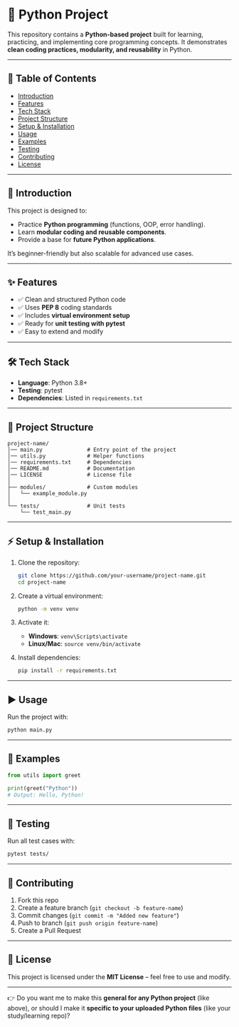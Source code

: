 

# 🐍 Python Project

This repository contains a **Python-based project** built for learning, practicing, and implementing core programming concepts. It demonstrates **clean coding practices, modularity, and reusability** in Python.

---

## 📖 Table of Contents

* [Introduction](#-introduction)
* [Features](#-features)
* [Tech Stack](#-tech-stack)
* [Project Structure](#-project-structure)
* [Setup & Installation](#️-setup--installation)
* [Usage](#-usage)
* [Examples](#-examples)
* [Testing](#-testing)
* [Contributing](#-contributing)
* [License](#-license)

---

## 🔰 Introduction

This project is designed to:

* Practice **Python programming** (functions, OOP, error handling).
* Learn **modular coding and reusable components**.
* Provide a base for **future Python applications**.

It’s beginner-friendly but also scalable for advanced use cases.

---

## ✨ Features

* ✅ Clean and structured Python code
* ✅ Uses **PEP 8** coding standards
* ✅ Includes **virtual environment setup**
* ✅ Ready for **unit testing with pytest**
* ✅ Easy to extend and modify

---

## 🛠 Tech Stack

* **Language**: Python 3.8+
* **Testing**: pytest
* **Dependencies**: Listed in `requirements.txt`

---

## 📂 Project Structure

```
project-name/
│── main.py              # Entry point of the project
│── utils.py             # Helper functions
│── requirements.txt     # Dependencies
│── README.md            # Documentation
│── LICENSE              # License file
│
├── modules/             # Custom modules
│   └── example_module.py
│
└── tests/               # Unit tests
    └── test_main.py
```

---

## ⚡️ Setup & Installation

1. Clone the repository:

   ```bash
   git clone https://github.com/your-username/project-name.git
   cd project-name
   ```

2. Create a virtual environment:

   ```bash
   python -m venv venv
   ```

3. Activate it:

   * **Windows**: `venv\Scripts\activate`
   * **Linux/Mac**: `source venv/bin/activate`

4. Install dependencies:

   ```bash
   pip install -r requirements.txt
   ```

---

## ▶️ Usage

Run the project with:

```bash
python main.py
```

---

## 🧩 Examples

```python
from utils import greet

print(greet("Python"))  
# Output: Hello, Python!
```

---

## 🧪 Testing

Run all test cases with:

```bash
pytest tests/
```

---

## 🤝 Contributing

1. Fork this repo
2. Create a feature branch (`git checkout -b feature-name`)
3. Commit changes (`git commit -m "Added new feature"`)
4. Push to branch (`git push origin feature-name`)
5. Create a Pull Request

---

## 📜 License

This project is licensed under the **MIT License** – feel free to use and modify.

---

👉 Do you want me to make this **general for any Python project** (like above), or should I make it **specific to your uploaded Python files** (like your study/learning repo)?
